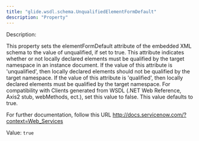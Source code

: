 ```yaml
---
title: "glide.wsdl.schema.UnqualifiedElementFormDefault"
description: "Property"
---
```


Description: <p>
This property sets the elementFormDefault attribute of the embedded XML schema to the value of unqualified, if set to true. This attribute indicates whether or not locally declared elements must be qualified by the target namespace in an instance document. If the value of this attribute is 'unqualified', then locally declared elements should not be qualified by the target namespace. If the value of this attribute is 'qualified', then locally declared elements must be qualified by the target namespace.  For compatibility with Clients generated from WSDL (.NET Web Reference, Axis2 stub, webMethods, ect.), set this value to false.  This value defaults to true.
</p>
For further documentation, follow this URL <a href="http://docs.servicenow.com/?context=Web_Services">http://docs.servicenow.com/?context=Web_Services</a>

Value: `true`
